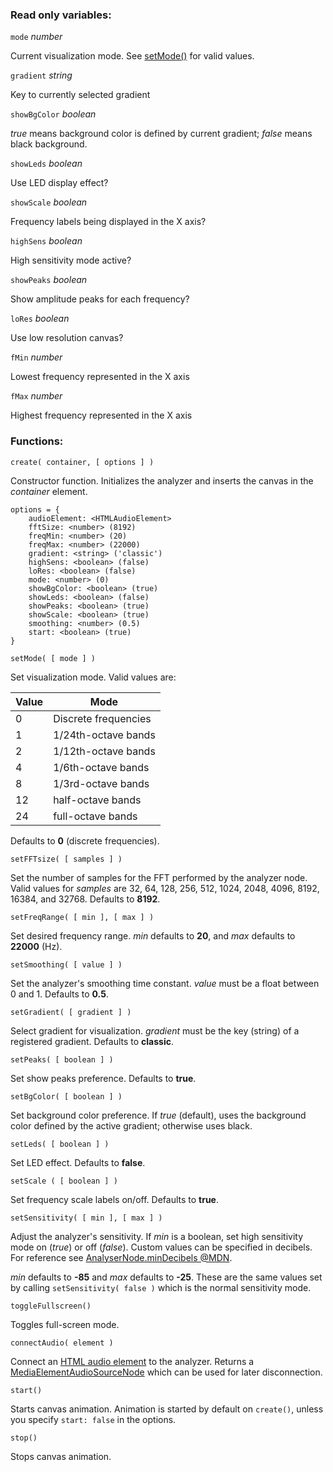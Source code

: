 
### Read only variables:

`mode` *number*

Current visualization mode. See [setMode()](#set-mode) for valid values.

`gradient` *string*

Key to currently selected gradient

`showBgColor` *boolean*

*true* means background color is defined by current gradient; *false* means black background.

`showLeds` *boolean*

Use LED display effect?

`showScale` *boolean*

Frequency labels being displayed in the X axis?

`highSens` *boolean*

High sensitivity mode active?

`showPeaks` *boolean*

Show amplitude peaks for each frequency?

`loRes` *boolean*

Use low resolution canvas?

`fMin` *number*

Lowest frequency represented in the X axis

`fMax` *number*

Highest frequency represented in the X axis


### Functions:

`create( container, [ options ] )`

Constructor function. Initializes the analyzer and inserts the canvas in the *container* element.

```
options = {
	audioElement: <HTMLAudioElement>
	fftSize: <number> (8192)
	freqMin: <number> (20)
	freqMax: <number> (22000)
	gradient: <string> ('classic')
	highSens: <boolean> (false)
	loRes: <boolean> (false)
	mode: <number> (0)
	showBgColor: <boolean> (true)
	showLeds: <boolean> (false)
	showPeaks: <boolean> (true)
	showScale: <boolean> (true)
	smoothing: <number> (0.5)
	start: <boolean> (true)
}
```

<a name="set-mode"></a>`setMode( [ mode ] )`

Set visualization mode. Valid values are:

| Value | Mode |
|-------|------|
| 0 | Discrete frequencies |
| 1 | 1/24th-octave bands |
| 2 | 1/12th-octave bands |
| 4 | 1/6th-octave bands |
| 8 | 1/3rd-octave bands |
| 12 | half-octave bands |
| 24 | full-octave bands |

Defaults to **0** (discrete frequencies).

`setFFTsize( [ samples ] )`

Set the number of samples for the FFT performed by the analyzer node.
Valid values for *samples* are 32, 64, 128, 256, 512, 1024, 2048, 4096, 8192, 16384, and 32768. Defaults to **8192**.

`setFreqRange( [ min ], [ max ] )`

Set desired frequency range. *min* defaults to **20**, and *max* defaults to **22000** (Hz).

`setSmoothing( [ value ] )`

Set the analyzer's smoothing time constant. *value* must be a float between 0 and 1. Defaults to **0.5**.

`setGradient( [ gradient ] )`

Select gradient for visualization. *gradient* must be the key (string) of a registered gradient. Defaults to **classic**.

`setPeaks( [ boolean ] )`

Set show peaks preference. Defaults to **true**.

`setBgColor( [ boolean ] )`

Set background color preference. If *true* (default), uses the background color defined by the active gradient; otherwise uses black.

`setLeds( [ boolean ] )`

Set LED effect. Defaults to **false**.

`setScale ( [ boolean ] )`

Set frequency scale labels on/off. Defaults to **true**.

`setSensitivity( [ min ], [ max ] )`

Adjust the analyzer's sensitivity. If *min* is a boolean, set high sensitivity mode on (*true*) or off (*false*).
Custom values can be specified in decibels. For reference see [AnalyserNode.minDecibels @MDN](https://developer.mozilla.org/en-US/docs/Web/API/AnalyserNode/minDecibels).

*min* defaults to **-85** and *max* defaults to **-25**. These are the same values set by calling `setSensitivity( false )` which is the normal sensitivity mode.

`toggleFullscreen()`

Toggles full-screen mode.

`connectAudio( element )`

Connect an [HTML audio element](https://developer.mozilla.org/en-US/docs/Web/API/HTMLAudioElement) to the analyzer.
Returns a [MediaElementAudioSourceNode](https://developer.mozilla.org/en-US/docs/Web/API/MediaElementAudioSourceNode) which can be used for later disconnection.

`start()`

Starts canvas animation. Animation is started by default on `create()`, unless you specify `start: false` in the options.

`stop()`

Stops canvas animation.
